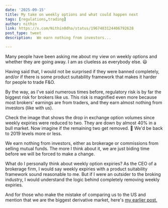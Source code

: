 ```yaml
---
date: '2025-09-15'
title: My take on weekly options and what could happen next
tags: [regulations,trading]
author: nithin
link: https://x.com/Nithin0dha/status/1967483124406792628
post_type: tweet
description:  We earn nothing from investors...

---
```

Many people have been asking me about my view on weekly options and whether they are going away. I am as clueless as everybody else. 😃

Having said that, I would not be surprised if they were banned completely, and/or if there is some product suitability framework that makes it harder for people to trade F&O.

By the way, as I've said numerous times before, regulatory risk is by far the biggest risk for brokers like us. This risk is magnified even more because most brokers' earnings are from traders, and they earn almost nothing from investors (like with us).

Check the image that shows the drop in exchange option volumes since weekly expiries were reduced to two. They are down by almost 40% in a bull market. Now imagine if the remaining two get removed. 😬 We'd be back to 2019 levels more or less.

We earn nothing from investors, either as brokerage or commissions from selling mutual funds. The more I think about it, we are just biding time before we will be forced to make a change.

What do I personally think about weekly option expiries?
As the CEO of a brokerage firm, I would say weekly expiries with a product suitability framework sound reasonable to me. But if I were an outsider to the broking industry, I would understand the logic behind completely removing weekly expiries.

And for those who make the mistake of comparing us to the US and mention that we are the biggest derivative market, here's [my earlier post.](https://x.com/Nithin0dha/status/1950899872695292099) 
